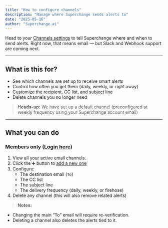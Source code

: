 ```yaml
---
title: "How to configure channels"
description: "Manage where Superchange sends alerts to"
date: "2025-05-16"
author: "Superchange.ai"
---
```


Head to your [Channels settings](https://www.superchange.ai/settings/channels) to tell Superchange where and when to send alerts. Right now, that means email — but Slack and Webhook support are coming next.

<hr>

## What is this for?
- See which channels are set up to receive smart alerts
- Control how often you get them (daily, weekly, or right away)
- Customize the recipient, CC list, and subject line
- Delete channels you no longer need

> **Heads-up:** We have set up a default channel (preconfigured at weekly frequency using your Superchange account email)

<hr>

## What you can do

### Members only ([Login here](https://www.superchange.ai/login))

1. View all your active email channels.
2. Click the ➕ button to [add a new one](/settings/channels/new)
3. Configure:
   - The destination email (`To`)
   - The CC list
   - The subject line
   - The delivery frequency (daily, weekly, or firehose)
4. Delete any channel (this will also remove related alerts)

> **Notes:** 
- Changing the main “To” email will require re-verification.
- Deleting a channel also deletes the alerts tied to it.  
